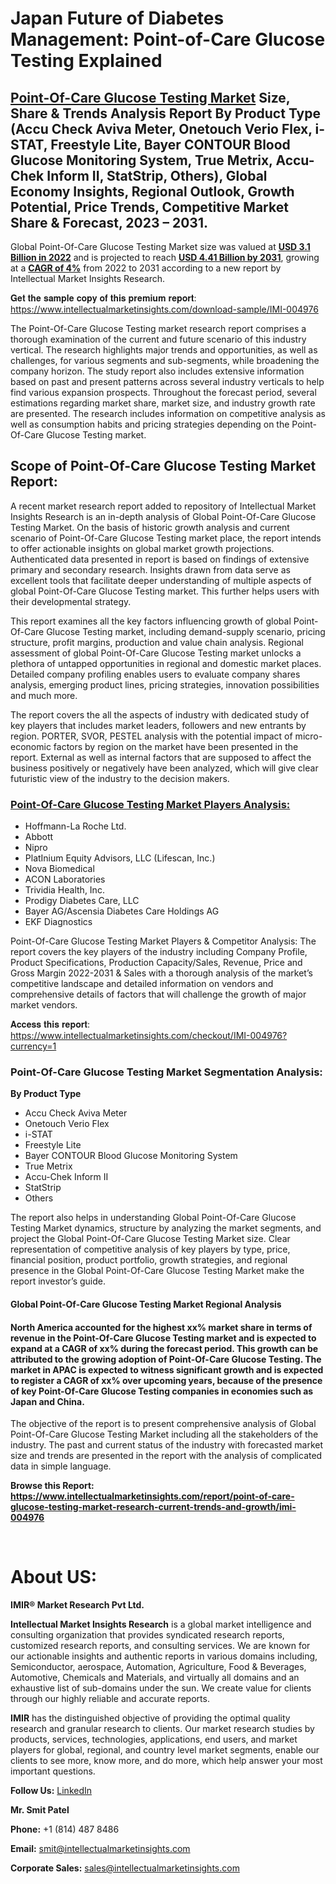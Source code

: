 <h1>Japan Future of Diabetes Management: Point-of-Care Glucose Testing Explained</h1>
<h2><strong><a href="https://www.intellectualmarketinsights.com/report/point-of-care-glucose-testing-market-research-current-trends-and-growth/imi-004976">Point-Of-Care Glucose Testing Market</a> Size, Share &amp; Trends Analysis Report By Product Type (Accu Check Aviva Meter, Onetouch Verio Flex, i-STAT, Freestyle Lite, Bayer CONTOUR Blood Glucose Monitoring System, True Metrix, Accu-Chek Inform II, StatStrip, Others), Global Economy Insights, Regional Outlook, Growth Potential, Price Trends, Competitive Market Share &amp; Forecast, 2023 &ndash; 2031.</strong></h2>
<p>Global Point-Of-Care Glucose Testing Market size was valued at&nbsp;<strong style="font-style: inherit;"><u>USD 3.1 Billion in 2022</u></strong>&nbsp;and is projected to reach&nbsp;<strong style="font-style: inherit;"><u>USD 4.41 Billion by 2031</u></strong>, growing at a&nbsp;<strong style="font-style: inherit;"><u>CAGR of 4%</u></strong>&nbsp;from 2022 to 2031 according to a new report by Intellectual Market Insights Research.</p>
<p>𝐆𝐞𝐭 𝐭𝐡𝐞 𝐬𝐚𝐦𝐩𝐥𝐞 𝐜𝐨𝐩𝐲 𝐨𝐟 𝐭𝐡𝐢𝐬 𝐩𝐫𝐞𝐦𝐢𝐮𝐦 𝐫𝐞𝐩𝐨𝐫𝐭: <a href="https://www.intellectualmarketinsights.com/download-sample/IMI-004976">https://www.intellectualmarketinsights.com/download-sample/IMI-004976</a></p>
<p>The Point-Of-Care Glucose Testing market research report comprises a thorough examination of the current and future scenario of this industry vertical. The research highlights major trends and opportunities, as well as challenges, for various segments and sub-segments, while broadening the company horizon. The study report also includes extensive information based on past and present patterns across several industry verticals to help find various expansion prospects. Throughout the forecast period, several estimations regarding market share, market size, and industry growth rate are presented. The research includes information on competitive analysis as well as consumption habits and pricing strategies depending on the Point-Of-Care Glucose Testing market.</p>
<h2><strong>Scope of Point-Of-Care Glucose Testing Market Report:</strong></h2>
<p>A recent market research report added to repository of Intellectual Market Insights Research is an in-depth analysis of Global Point-Of-Care Glucose Testing Market. On the basis of historic growth analysis and current scenario of Point-Of-Care Glucose Testing market place, the report intends to offer actionable insights on global market growth projections. Authenticated data presented in report is based on findings of extensive primary and secondary research. Insights drawn from data serve as excellent tools that facilitate deeper understanding of multiple aspects of global Point-Of-Care Glucose Testing market. This further helps users with their developmental strategy.</p>
<p>This report examines all the key factors influencing growth of global Point-Of-Care Glucose Testing market, including demand-supply scenario, pricing structure, profit margins, production and value chain analysis. Regional assessment of global Point-Of-Care Glucose Testing market unlocks a plethora of untapped opportunities in regional and domestic market places. Detailed company profiling enables users to evaluate company shares analysis, emerging product lines, pricing strategies, innovation possibilities and much more.</p>
<p>The report covers the all the aspects of industry with dedicated study of key players that includes market leaders, followers and new entrants by region. PORTER, SVOR, PESTEL analysis with the potential impact of micro-economic factors by region on the market have been presented in the report. External as well as internal factors that are supposed to affect the business positively or negatively have been analyzed, which will give clear futuristic view of the industry to the decision makers.</p>
<h3><strong style="font-style: inherit;"><u>Point-Of-Care Glucose Testing Market Players Analysis:</u></strong></h3>
<ul>
<li>Hoffmann-La Roche Ltd.</li>
<li style="font-style: inherit; font-weight: inherit;">Abbott</li>
<li style="font-style: inherit; font-weight: inherit;">Nipro</li>
<li style="font-style: inherit; font-weight: inherit;">PlatInium Equity Advisors, LLC (Lifescan, Inc.)</li>
<li style="font-style: inherit; font-weight: inherit;">Nova Biomedical</li>
<li style="font-style: inherit; font-weight: inherit;">ACON Laboratories</li>
<li style="font-style: inherit; font-weight: inherit;">Trividia Health, Inc.</li>
<li style="font-style: inherit; font-weight: inherit;">Prodigy Diabetes Care, LLC</li>
<li style="font-style: inherit; font-weight: inherit;">Bayer AG/Ascensia Diabetes Care Holdings AG</li>
<li style="font-style: inherit; font-weight: inherit;">EKF Diagnostics</li>
</ul>
<p>Point-Of-Care Glucose Testing Market Players &amp; Competitor Analysis: The report covers the key players of the industry including Company Profile, Product Specifications, Production Capacity/Sales, Revenue, Price and Gross Margin 2022-2031 &amp; Sales with a thorough analysis of the market&rsquo;s competitive landscape and detailed information on vendors and comprehensive details of factors that will challenge the growth of major market vendors.</p>
<p>𝐀𝐜𝐜𝐞𝐬𝐬 𝐭𝐡𝐢𝐬 𝐫𝐞𝐩𝐨𝐫𝐭: <a href="https://www.intellectualmarketinsights.com/checkout/IMI-004976?currency=1">https://www.intellectualmarketinsights.com/checkout/IMI-004976?currency=1</a></p>
<h3><strong style="font-style: inherit;">Point-Of-Care Glucose Testing Market Segmentation Analysis:</strong></h3>
<p><strong style="font-style: inherit;">By Product Type</strong></p>
<ul>
<li>Accu Check Aviva Meter</li>
<li>Onetouch Verio Flex</li>
<li>i-STAT</li>
<li>Freestyle Lite</li>
<li>Bayer CONTOUR Blood Glucose Monitoring System</li>
<li>True Metrix</li>
<li>Accu-Chek Inform II</li>
<li>StatStrip</li>
<li>Others</li>
</ul>
<p>The report also helps in understanding Global Point-Of-Care Glucose Testing Market dynamics, structure by analyzing the market segments, and project the Global Point-Of-Care Glucose Testing&nbsp;Market size. Clear representation of competitive analysis of key players by type, price, financial position, product portfolio, growth strategies, and regional presence in the Global Point-Of-Care Glucose Testing Market make the report investor&rsquo;s guide.</p>
<h4><strong style="font-style: inherit;">Global Point-Of-Care Glucose Testing Market Regional Analysis</strong></h4>
<h4>North America accounted for the highest xx% market share in terms of revenue in the Point-Of-Care Glucose Testing market and is expected to expand at a CAGR of xx% during the forecast period. This growth can be attributed to the growing adoption of Point-Of-Care Glucose Testing. The market in APAC is expected to witness significant growth and is expected to register a CAGR of xx% over upcoming years, because of the presence of key Point-Of-Care Glucose Testing companies in economies such as Japan and China.</h4>
<p>The objective of the report is to present comprehensive analysis of Global Point-Of-Care Glucose Testing Market including all the stakeholders of the industry. The past and current status of the industry with forecasted market size and trends are presented in the report with the analysis of complicated data in simple language.</p>
<p><strong>Browse this Report:&nbsp; </strong><a href="https://www.intellectualmarketinsights.com/report/point-of-care-glucose-testing-market-research-current-trends-and-growth/imi-004976"><strong>https://www.intellectualmarketinsights.com/report/point-of-care-glucose-testing-market-research-current-trends-and-growth/imi-004976</strong></a></p>
<p>&nbsp;</p>
<h1>About US:</h1>
<p><strong>IMIR&reg; Market Research Pvt Ltd.</strong></p>
<p><strong>Intellectual Market Insights Research</strong> is a global market intelligence and consulting organization that provides syndicated research reports, customized research reports, and consulting services. We are known for our actionable insights and authentic reports in various domains including, Semiconductor, aerospace, Automation, Agriculture, Food &amp; Beverages, Automotive, Chemicals and Materials, and virtually all domains and an exhaustive list of sub-domains under the sun. We create value for clients through our highly reliable and accurate reports.</p>
<p><strong>IMIR</strong> has the distinguished objective of providing the optimal quality research and granular research to clients. Our market research studies by products, services, technologies, applications, end users, and market players for global, regional, and country level market segments, enable our clients to see more, know more, and do more, which help answer your most important questions.</p>
<p><strong>Follow Us:</strong> <a href="https://in.linkedin.com/company/imir-market-research">LinkedIn</a></p>
<p><strong>Mr. Smit Patel</strong></p>
<p><strong>Phone:</strong> +1 (814) 487 8486</p>
<p><strong>Email:</strong> <a href="mailto:smit@intellectualmarketinsights.com">smit@intellectualmarketinsights.com</a></p>
<p><strong>Corporate Sales:</strong> <a href="mailto:sales@intellectualmarketinsights.com">sales@intellectualmarketinsights.com</a></p>
<p>&nbsp;</p>
<p>&nbsp;</p>
<p>&nbsp;</p>
<p>&nbsp;</p>
<h1>&nbsp;</h1>
